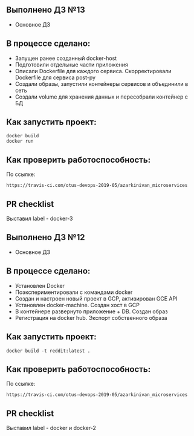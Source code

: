 ## Выполнено ДЗ №13

 - Основное ДЗ

## В процессе сделано:

 - Запущен ранее созданный docker-host 
 - Подготовили отдельные части приложения 
 - Описали Dockerfile для каждого сервиса. Скорректировали Dockerfile для сервиса post-py 
 - Создали образы, запустили контейнеры сервисов и объединили в сеть
 - Создали volume для хранения данных и пересобрали контейнер с БД

## Как запустить проект:
```
docker build
docker run 
```
## Как проверить работоспособность:
По ссылке:
```
https://travis-ci.com/otus-devops-2019-05/azarkinivan_microservices
```
## PR checklist
Выставил label - docker-3

## Выполнено ДЗ №12

 - Основное ДЗ

## В процессе сделано:

 - Установлен Docker
 - Поэкспериментировали с командами docker
 - Создан и настроен новый проект в GCP, активирован GCE API
 - Установлен docker-machine. Создан хост в GCP
 - В контейнере развернуто приложение + DB. Создан образ
 - Регистрация на docker hub. Экспорт собственного образа

## Как запустить проект:
```
docker build -t reddit:latest .
```
## Как проверить работоспособность:
По ссылке:
```
https://travis-ci.com/otus-devops-2019-05/azarkinivan_microservices
```
## PR checklist
Выставил label - docker и docker-2

